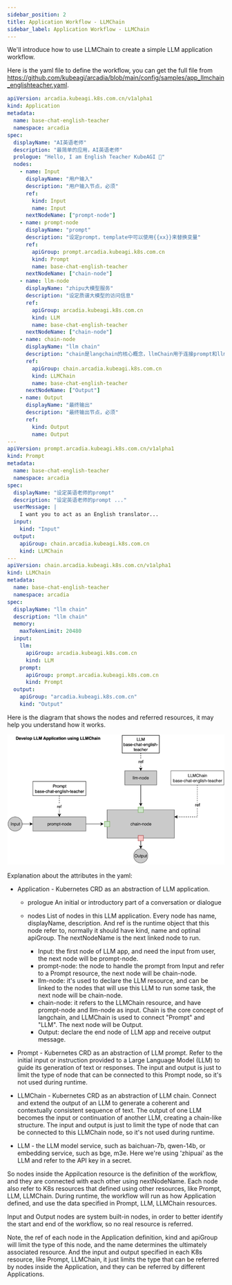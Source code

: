 ```yaml
---
sidebar_position: 2
title: Application Workflow - LLMChain
sidebar_label: Application Workflow - LLMChain
---
```


We'll introduce how to use LLMChain to create a simple LLM application workflow.

Here is the yaml file to define the workflow, you can get the full file from https://github.com/kubeagi/arcadia/blob/main/config/samples/app_llmchain_englishteacher.yaml.
```yaml
apiVersion: arcadia.kubeagi.k8s.com.cn/v1alpha1
kind: Application
metadata:
  name: base-chat-english-teacher
  namespace: arcadia
spec:
  displayName: "AI英语老师"
  description: "最简单的应用，AI英语老师"
  prologue: "Hello, I am English Teacher KubeAGI 🤖"
  nodes:
    - name: Input
      displayName: "用户输入"
      description: "用户输入节点，必须"
      ref:
        kind: Input
        name: Input
      nextNodeName: ["prompt-node"]
    - name: prompt-node
      displayName: "prompt"
      description: "设定prompt，template中可以使用{{xx}}来替换变量"
      ref:
        apiGroup: prompt.arcadia.kubeagi.k8s.com.cn
        kind: Prompt
        name: base-chat-english-teacher
      nextNodeName: ["chain-node"]
    - name: llm-node
      displayName: "zhipu大模型服务"
      description: "设定质谱大模型的访问信息"
      ref:
        apiGroup: arcadia.kubeagi.k8s.com.cn
        kind: LLM
        name: base-chat-english-teacher
      nextNodeName: ["chain-node"]
    - name: chain-node
      displayName: "llm chain"
      description: "chain是langchain的核心概念，llmChain用于连接prompt和llm"
      ref:
        apiGroup: chain.arcadia.kubeagi.k8s.com.cn
        kind: LLMChain
        name: base-chat-english-teacher
      nextNodeName: ["Output"]
    - name: Output
      displayName: "最终输出"
      description: "最终输出节点，必须"
      ref:
        kind: Output
        name: Output
---
apiVersion: prompt.arcadia.kubeagi.k8s.com.cn/v1alpha1
kind: Prompt
metadata:
  name: base-chat-english-teacher
  namespace: arcadia
spec:
  displayName: "设定英语老师的prompt"
  description: "设定英语老师的prompt ..."
  userMessage: |
    I want you to act as an English translator...
  input:
    kind: "Input"
  output:
    apiGroup: chain.arcadia.kubeagi.k8s.com.cn
    kind: LLMChain
---
apiVersion: chain.arcadia.kubeagi.k8s.com.cn/v1alpha1
kind: LLMChain
metadata:
  name: base-chat-english-teacher
  namespace: arcadia
spec:
  displayName: "llm chain"
  description: "llm chain"
  memory:
    maxTokenLimit: 20480
  input:
    llm:
      apiGroup: arcadia.kubeagi.k8s.com.cn
      kind: LLM
    prompt:
      apiGroup: prompt.arcadia.kubeagi.k8s.com.cn
      kind: Prompt
  output:
    apiGroup: "arcadia.kubeagi.k8s.com.cn"
    kind: "Output"
```
Here is the diagram that shows the nodes and referred resources, it may help you understand how it works.

![图 2](images/2c202e36119f2123c893a394104aaa9bef89850e04cae96d3bda123b40b9bae6.png)

Explanation about the attributes in the yaml:

* Application - Kubernetes CRD as an abstraction of LLM application.
  * prologue
An initial or introductory part of a conversation or dialogue

  * nodes
List of nodes in this LLM application. Every node has name, displayName, description. And ref is the runtime object that this node refer to, normally it should have kind, name and optinal apiGroup. The nextNodeName is the next linked node to run.

    * Input: the first node of LLM app, and need the input from user, the next node will be prompt-node.
    * prompt-node: the node to handle the prompt from Input and refer to a Prompt resource, the next node will be chain-node.
    * llm-node: it's used to declare the LLM resource, and can be linked to the nodes that will use this LLM to run some task, the next node will be chain-node.
    * chain-node: it refers to the LLMChain resource, and have prompt-node and llm-node as input. Chain is the core concept of langchain, and LLMChain is used to connect "Prompt" and "LLM". The next node will be Output.
    * Output: declare the end node of LLM app and receive output message.

* Prompt - Kubernetes CRD as an abstraction of LLM prompt.
 Refer to the initial input or instruction provided to a Large Language Model (LLM) to guide its generation of text or responses.
 The input and output is just to limit the type of node that can be connected to this Prompt node, so it's not used during runtime.

* LLMChain  - Kubernetes CRD as an abstraction of LLM chain.
Connect and extend the output of an LLM to generate a coherent and contextually consistent sequence of text. The output of one LLM becomes the input or continuation of another LLM, creating a chain-like structure.
The input and output is just to limit the type of node that can be connected to this LLMChain node, so it's not used during runtime.
 
* LLM - the LLM model service, such as baichuan-7b, qwen-14b, or embedding service, such as bge, m3e. Here we're using 'zhipuai' as the LLM and refer to the API key in a secret.

So nodes inside the Appilcation resource is the definition of the workflow, and they are connected with each other using nextNodeName. Each node also refer to K8s resources that defined using other resources, like Prompt, LLM, LLMChain. During runtime, the workflow will run as how Application defined, and use the data specified in Prompt, LLM, LLMChain resources.

Input and Output nodes are system built-in nodes, in order to better identify the start and end of the workflow, so no real resource is referred.

Note, the ref of each node in the Application definition, kind and apiGroup will limit the type of this node, and the name determines the ultimately associated resource. And the input and output specified in each K8s resource, like Prompt, LLMChain, it just limits the type that can be referred by nodes inside the Application, and they can be referred by different Applications.
